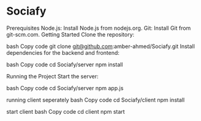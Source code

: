 # Sociafy
Prerequisites
Node.js: Install Node.js from nodejs.org.
Git: Install Git from git-scm.com.
Getting Started
Clone the repository:

bash
Copy code
git clone git@github.com:amber-ahmed/Sociafy.git
Install dependencies for the backend and frontend:

bash
Copy code
cd Sociafy/server
npm install

Running the Project
Start the server:

bash
Copy code
cd Sociafy/server
npm app.js

running client seperately
bash
Copy code
cd Sociafy/client
npm install

start client 
bash
Copy code
cd client
npm start

